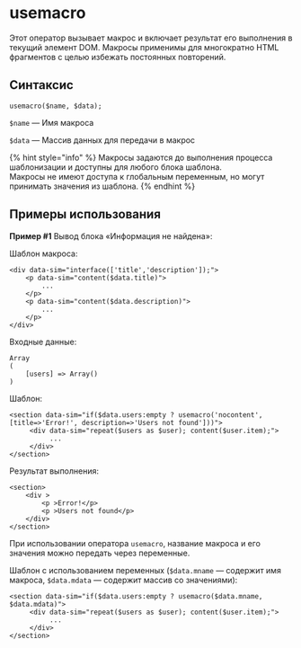 # usemacro

Этот оператор вызывает макрос и включает результат его выполнения в текущий элемент DOM. Макросы применимы для многократно HTML фрагментов с целью избежать постоянных повторений.

## **Синтаксис**

```text
usemacro($name, $data);
```

`$name` — Имя макроса

`$data` — Массив данных для передачи в макрос

{% hint style="info" %}
Макросы задаются до выполнения процесса шаблонизации и доступны для любого блока шаблона.  
Макросы не имеют доступа к глобальным переменным, но могут принимать значения из шаблона.
{% endhint %}

## Примеры использования

**Пример \#1** Вывод блока «Информация не найдена»:

Шаблон макроса:

```markup
<div data-sim="interface(['title','description']);">
    <p data-sim="content($data.title)">
        ...
    </p>
    <p data-sim="content($data.description)">
        ...
    </p>
</div>
```

Входные данные:

```markup
Array
(
    [users] => Array()
)
```

Шаблон:

```markup
<section data-sim="if($data.users:empty ? usemacro('nocontent',[title=>'Error!', description=>'Users not found']))">
     <div data-sim="repeat($users as $user); content($user.item);">
          ...
     </div>
</section>
```

Результат выполнения:

```markup
<section>
    <div >
        <p >Error!</p>
        <p >Users not found</p>
    </div>
</section>​
```

При использовании оператора `usemacro`, название макроса и его значения можно передать через переменные.

Шаблон с использованием переменных \(`$data.mname` — содержит имя макроса, `$data.mdata` — содержит массив со значениями\):

```text
<section data-sim="if($data.users:empty ? usemacro($data.mname, $data.mdata)">
     <div data-sim="repeat($users as $user); content($user.item);">
          ...
     </div>
</section>​
```


